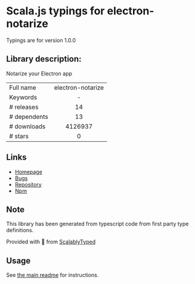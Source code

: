 
# Scala.js typings for electron-notarize

Typings are for version 1.0.0

## Library description:
Notarize your Electron app

|                    |                 |
| ------------------ | :-------------: |
| Full name          | electron-notarize |
| Keywords           | - |
| # releases         | 14 |
| # dependents       | 13 |
| # downloads        | 4126937 |
| # stars            | 0 |

## Links
- [Homepage](https://github.com/electron/electron-notarize#readme)
- [Bugs](https://github.com/electron/electron-notarize/issues)
- [Repository](https://github.com/electron/electron-notarize)
- [Npm](https://www.npmjs.com/package/electron-notarize)
    


## Note
This library has been generated from typescript code from first party type definitions.

Provided with :purple_heart: from [ScalablyTyped](https://github.com/oyvindberg/ScalablyTyped)

## Usage
See [the main readme](../../readme.md) for instructions.


